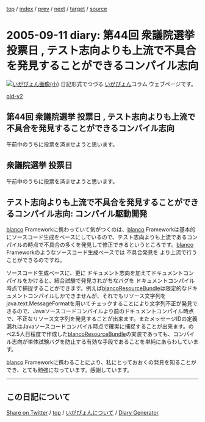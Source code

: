 [top](../index.html) 
 / [index](https://igapyon.github.io/diary/2005/index.html) 
 / [prev](https://igapyon.github.io/diary/2005/ig050909.html) 
 / [next](https://igapyon.github.io/diary/2005/ig050913.html) 
 / [target](https://igapyon.github.io/diary/2005/ig050911.html) 
 / [source](https://github.com/igapyon/diary/blob/gh-pages/2005/ig050911.html.src.md) 

2005-09-11 diary: 第44回 衆議院選挙 投票日 , テスト志向よりも上流で不具合を発見することができるコンパイル志向
=====================================================================================================
[![いがぴょん画像(小)](https://igapyon.github.io/diary/images/iga200306s.jpg "いがぴょん")](https://igapyon.github.io/diary/memo/memoigapyon.html) 日記形式でつづる [いがぴょん](https://igapyon.github.io/diary/memo/memoigapyon.html)コラム ウェブページです。

[old-v2](ig050911-orig.html)

## 第44回 衆議院選挙 投票日 , テスト志向よりも上流で不具合を発見することができるコンパイル志向

午前中のうちに投票を済ませようと思います。


## 衆議院選挙 投票日

午前中のうちに投票を済ませようと思います。

## テスト志向よりも上流で不具合を発見することができるコンパイル志向: コンパイル駆動開発

[blanco](http://www.igapyon.jp/blanco/blanco.ja.html) Frameworkに携わっていて気がつくのは、[blanco](http://www.igapyon.jp/blanco/blanco.ja.html) Frameworkは基本的にソースコード生成をベースにしているので、テスト志向よりも上流であるコンパイルの時点で不具合の多くを発見して修正できるというところです。[blanco](http://www.igapyon.jp/blanco/blanco.ja.html)
Frameworkのようなソースコード生成ベースでは 不具合発見を より上流で行うことができるのですね。

ソースコード生成ベースに、更に ドキュメント志向を加えてドキュメントコンパイルをかけると、結合試験で発見されがちなバグを ドキュメントコンパイル時点で捕捉することができます。例えば[blancoResourceBundle](http://www.igapyon.jp/blanco/blancoresourcebundle.html)は限定的なドキュメントコンパイルしかできませんが、それでもリソース文字列を
java.text.MessageFormatを用いてチェックすることにより文字列不正が発見できるので、Javaソースコードコンパイルより前のドキュメントコンパイル時点で、不正なリソース文字列を発見することが出来ます。またメッセージIDの定義漏れはJavaソースコードコンパイル時点で確実に捕捉することが出来ます。のべ2.5人日程度で作成した[blancoResourceBundle](http://www.igapyon.jp/blanco/blancoresourcebundle.html)の実装であっても、コンパイル志向が単体試験バグを防止する有効な手段であることを単純にあらわしています。

[blanco](http://www.igapyon.jp/blanco/blanco.ja.html) Frameworkに携わることにより、私にとっておおくの発見を知ることができ、とても勉強になっています。感謝しています。

----------------------------------------------------------------------------------------------------

## この日記について

[Share on Twitter](https://twitter.com/intent/tweet?hashtags=igapyon%2Cdiary%2C%E3%81%84%E3%81%8C%E3%81%B4%E3%82%87%E3%82%93&text=%E7%AC%AC44%E5%9B%9E+%E8%A1%86%E8%AD%B0%E9%99%A2%E9%81%B8%E6%8C%99+%E6%8A%95%E7%A5%A8%E6%97%A5+%2C+%E3%83%86%E3%82%B9%E3%83%88%E5%BF%97%E5%90%91%E3%82%88%E3%82%8A%E3%82%82%E4%B8%8A%E6%B5%81%E3%81%A7%E4%B8%8D%E5%85%B7%E5%90%88%E3%82%92%E7%99%BA%E8%A6%8B%E3%81%99%E3%82%8B%E3%81%93%E3%81%A8%E3%81%8C%E3%81%A7%E3%81%8D%E3%82%8B%E3%82%B3%E3%83%B3%E3%83%91%E3%82%A4%E3%83%AB%E5%BF%97%E5%90%91&url=https%3A%2F%2Figapyon.github.io%2Fdiary%2F2005%2Fig050911.html) / [top](../index.html) / [いがぴょんについて](https://igapyon.github.io/diary/memo/memoigapyon.html) / [Diary Generator](https://github.com/igapyon/igapyonv3)

